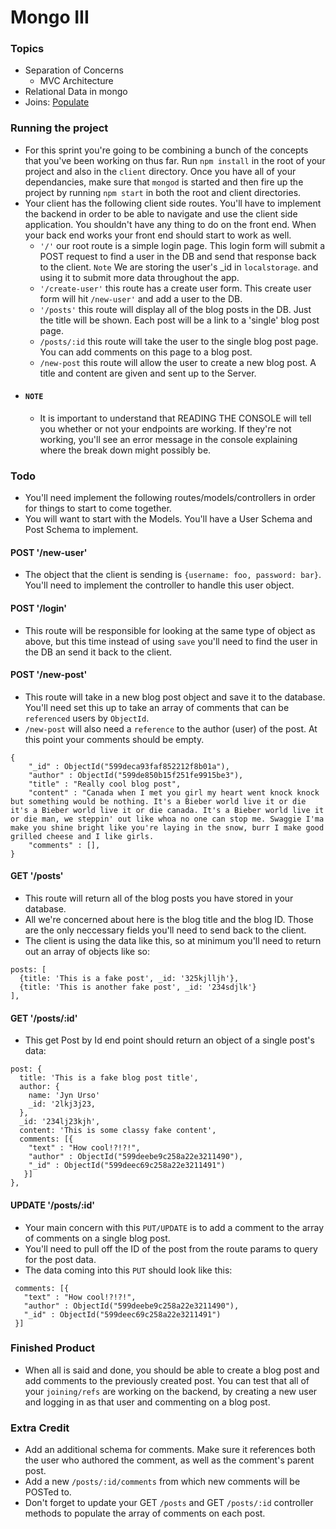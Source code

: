 # Mongo III

### Topics
* Separation of Concerns
  * MVC Architecture
* Relational Data in mongo
* Joins: [Populate](http://mongoosejs.com/docs/populate.html)

### Running the project 
* For this sprint you're going to be combining a bunch of the concepts that you've been working on thus far. Run `npm install` in the root of your project and also in the `client` directory. Once you have all of your dependancies, make sure that `mongod` is started and then fire up the project by running `npm start` in both the root and client directories.
* Your client has the following client side routes. You'll have to implement the backend in order to be able to navigate and use the client side application. You shouldn't have any thing to do on the front end. When your back end works your front end should start to work as well.
  - `'/'` our root route is a simple login page. This login form will submit a POST request to find a user in the DB and send that response back to the client. `Note` We are storing the user's _id in `localstorage`. and using it to submit more data throughout the app.
  - `'/create-user'` this route has a create user form. This create user form will hit `/new-user'` and add a user to the DB.
  - `'/posts'` this route will display all of the blog posts in the DB. Just the title will be shown. Each post will be a link to a 'single' blog post page.
  - `/posts/:id` this route will take the user to the single blog post page. You can add comments on this page to a blog post.
  - `/new-post` this route will allow the user to create a new blog post. A title and content are given and sent up to the Server.
* #### `NOTE` 
  - It is important to understand that READING THE CONSOLE will tell you whether or not your endpoints are working. If they're not working, you'll see an error message in the console explaining where the break down might possibly be. 
  
### Todo
* You'll need implement the following routes/models/controllers in order for things to start to come together.
* You will want to start with the Models. You'll have a User Schema and Post Schema to implement.

#### POST '/new-user'
* The object that the client is sending is `{username: foo, password: bar}`. You'll need to implement the controller to handle this user object.

#### POST '/login'
* This route will be responsible for looking at the same type of object as above, but this time instead of using `save` you'll need to find the user in the DB an send it back to the client.

#### POST '/new-post'
* This route will take in a new blog post object and save it to the database. You'll need set this up to take an array of comments that can be `referenced` users by `ObjectId`.
* `/new-post` will also need a `reference` to the author (user) of the post. At this point your comments should be empty. 

```
{
    "_id" : ObjectId("599deca93faf852212f8b01a"),
    "author" : ObjectId("599de850b15f251fe9915be3"),
    "title" : "Really cool blog post",
    "content" : "Canada when I met you girl my heart went knock knock but something would be nothing. It's a Bieber world live it or die it's a Bieber world live it or die canada. It's a Bieber world live it or die man, we steppin' out like whoa no one can stop me. Swaggie I'ma make you shine bright like you're laying in the snow, burr I make good grilled cheese and I like girls.
    "comments" : [],
}
```

#### GET '/posts'
* This route will return all of the blog posts you have stored in your database.
* All we're concerned about here is the blog title and the blog ID. Those are the only neccessary fields you'll need to send back to the client.
* The client is using the data like this, so at minimum you'll need to return out an array of objects like so:
```
posts: [
  {title: 'This is a fake post', _id: '325kjlljh'},
  {title: 'This is another fake post', _id: '234sdjlk'}
],
```

#### GET '/posts/:id'
* This get Post by Id end point should return an object of a single post's data:
```
post: {
  title: 'This is a fake blog post title', 
  author: {
    name: 'Jyn Urso'
    _id: '2lkj3j23,
  },
  _id: '234lj23kjh', 
  content: 'This is some classy fake content', 
  comments: [{
    "text" : "How cool!?!?!",
    "author" : ObjectId("599deebe9c258a22e3211490"),
    "_id" : ObjectId("599deec69c258a22e3211491")
   }]
},
```

#### UPDATE '/posts/:id'
* Your main concern with this `PUT/UPDATE` is to add a comment to the array of comments on a single blog post.
* You'll need to pull off the ID of the post from the route params to query for the post data. 
* The data coming into this `PUT` should look like this: 

```
 comments: [{
   "text" : "How cool!?!?!",
   "author" : ObjectId("599deebe9c258a22e3211490"),
   "_id" : ObjectId("599deec69c258a22e3211491")
 }]
```

### Finished Product
* When all is said and done, you should be able to create a blog post and add comments to the previously created post. You can test that all of your `joining/refs` are working on the backend, by creating a new user and logging in as that user and commenting on a blog post. 

### Extra Credit
* Add an additional schema for comments. Make sure it references both the user who authored the comment, as well as the comment's parent post.
* Add a new `/posts/:id/comments` from which new comments will be POSTed to. 
* Don't forget to update your GET `/posts` and GET `/posts/:id` controller methods to populate the array of comments on each post.

